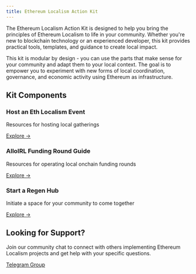 ```yaml
---
title: Ethereum Localism Action Kit
---
```

The Ethereum Localism Action Kit is designed to help you bring the principles of Ethereum Localism to life in your community. Whether you're new to blockchain technology or an experienced developer, this kit provides practical tools, templates, and guidance to create local impact.

This kit is modular by design - you can use the parts that make sense for your community and adapt them to your local context. The goal is to empower you to experiment with new forms of local coordination, governance, and economic activity using Ethereum as infrastructure.

## Kit Components

<div class="home-grid">
  <div class="home-card">
    <h3>Host an Eth Localism Event</h3>
    <p>Resources for hosting local gatherings</p>
    <a href="/introduction">Explore →</a>
  </div>
  
  <div class="home-card">
    <h3>AlloIRL Funding Round Guide</h3>
    <p>Resources for operating local onchain funding rounds</p>
    <a href="/library">Explore →</a>
  </div>
  
  <div class="home-card">
    <h3>Start a Regen Hub</h3>
    <p>Initiate a space for your community to come together</p>
    <a href="/initiatives">Explore →</a>
  </div>
</div>

## Looking for Support?

Join our community chat to connect with others implementing Ethereum Localism projects and get help with your specific questions.

[Telegram Group](https://v0-ethereumlocalism-website.vercel.app/introduction/action-kit#)